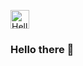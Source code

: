 <img 
     style="width: 30px; height: auto;"
     src="https://i.kym-cdn.com/entries/icons/original/000/029/079/hellothere.jpg"
     alt="Hello There"> 

### Hello there 👋

<!--

- 🔭 I’m currently working on ...
- 🌱 I’m currently learning ...
- 👯 I’m looking to collaborate on ...
- 🤔 I’m looking for help with ...
- 💬 Ask me about ...
- 📫 How to reach me: ...
- 😄 Pronouns: ...
- ⚡ Fun fact: ...
-->
